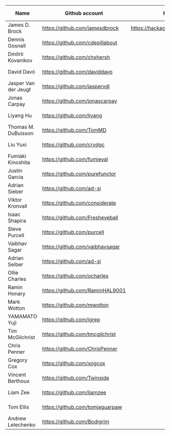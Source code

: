 
| Name | Github account | Hackage account | Vouched by |
|--|--|--|--|
| James D. Brock | https://github.com/jamesdbrock | https://hackage.haskell.org/user/JamesBrock | |
| Dennis Gosnell | https://github.com/cdepillabout | | James D. Brock |
| Dmitrii Kovanikov | https://github.com/chshersh |  | James D. Brock |
| David Davó | https://github.com/daviddavo |  | James D. Brock |
| Jasper Van der Jeugt | https://github.com/jaspervdj |  | James D. Brock |
| Jonas Carpay | https://github.com/jonascarpay |  | James D. Brock |
| Liyang Hu | https://github.com/liyang |  | James D. Brock |
| Thomas M. DuBuisson | https://github.com/TomMD |  | James D. Brock |
| Liu Yuxi | https://github.com/crvdgc |  | James D. Brock |
| Fumiaki Kinoshita | https://github.com/fumieval |  | James D. Brock |
| Justin Garcia | https://github.com/purefunctor |  | James D. Brock |
| Adrian Sieber | https://github.com/ad-si |  | James D. Brock |
| Viktor Kronvall | https://github.com/considerate |  | James D. Brock |
| Isaac Shapira | https://github.com/Fresheyeball |  | James D. Brock |
| Steve Purcell | https://github.com/purcell |  | James D. Brock |
| Vaibhav Sagar | https://github.com/vaibhavsagar |  | James D. Brock |
| Adrian Seiber | https://github.com/ad-si |  | James D. Brock |
| Ollie Charles | https://github.com/ocharles |  | James D. Brock |
| Ramin Honary | https://github.com/RaminHAL9001 |  | James D. Brock |
| Mark Wotton | https://github.com/mwotton |  | James D. Brock |
| YAMAMATO Yuji | https://github.com/igrep |  | James D. Brock |
| Tim McGilchrist | https://github.com/tmcgilchrist |  | James D. Brock |
| Chris Penner | https://github.com/ChrisPenner |  | James D. Brock |
| Gregory Cox | https://github.com/xogcox |  | James D. Brock |
| Vincent Berthoux | https://github.com/Twinside |  | James D. Brock |
| Liam Zee | https://github.com/liamzee |  | James D. Brock |
| Tom Ellis | https://github.com/tomjaguarpaw |  | James D. Brock |
| Andrew Lelechenko | https://github.com/Bodigrim |  | James D. Brock |
